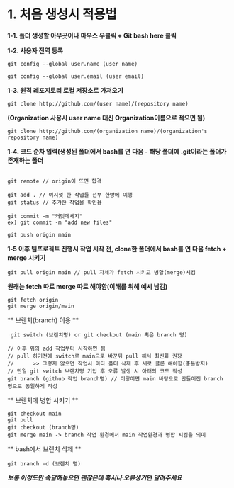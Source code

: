 # 1. 처음 생성시 적용법


**1-1. 폴더 생성할 아무곳이나 마우스 우클릭 + Git bash here 클릭**

**1-2. 사용자 전역 등록**

```
git config --global user.name (user name)

git config --global user.email (user email)
```

**1-3. 원격 레포지토리 로컬 저장소로 가져오기**

```
git clone http://github.com/(user name)/(repository name)
```
**(Organization 사용시 user name 대신 Organization이름으로 적으면 됨)**

```
git clone http://github.com/(organization name)/(organization's repository name)
```

**1-4. 코드 순차 입력(생성된 폴더에서 bash를 연 다음 - 해당 폴더에 .git이라는 폴더가 존재하는 폴더**

```

git remote // origin이 뜨면 합격

git add . // 여지껏 한 작업들 전부 한방에 이행
git status // 추가한 작업물 확인용

git commit -m "커밋메세지"
ex) git commit -m "add new files"

git push origin main 
```

**1-5 이후 팀프로젝트 진행시 작업 시작 전, clone한 폴더에서 bash를 연 다음 fetch + merge 시키기**

```
git pull origin main // pull 자체가 fetch 시키고 병합(merge)시킴

```
**원래는 fetch 따로 merge 따로 해야함(이해를 위해 예시 남김)**
```
git fetch origin
git merge origin/main
```



** 브렌치(branch) 이용 **
```
 git switch (브렌치명) or git checkout (main 혹은 branch 명)

// 이후 위의 add 작업부터 시작하면 됨
// pull 하기전에 switch로 main으로 바꾼뒤 pull 해서 최신화 권장
//		>> 그렇지 않으면 작업시 마다 폴더 삭제 후 새로 클론 해야함(충돌방지)
// 만일 git switch 브렌치명 기입 후 오류 발생 시 아래의 코드 작성
git branch (github 작업 branch명) // 이왕이면 main 바탕으로 만들어진 branch 명으로 동일하게 작성

```
** 브렌치에 병합 시키기 **
```
git checkout main
git pull
git checkout (branch명)
git merge main -> branch 작업 환경에서 main 작업환경과 병합 시킴을 의미
```

** bash에서 브렌치 삭제 **
```
git branch -d (브렌치 명)
```
***보통 이정도만 숙달해놓으면 괜찮은데 혹시나 오류생기면 알려주세요***

